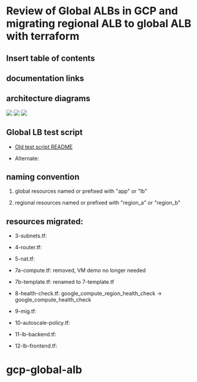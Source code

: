 # Review of Global ALBs in GCP and migrating regional ALB to global ALB with terraform 

## Insert table of contents

## documentation links

## architecture diagrams
![](./060325/assets/console-to-tf-map.PNG)
![](./060325/assets/GCP+Global+LB+components.png)
![](./060325/assets/global-lb-v2.svg)

## Global LB test script
- [Old test script README](../041925/README.md)

- Alternate: 



## naming convention

1) global resources named or prefixed with "app" or "lb"

2) regional resources named or prefixed with "region_a" or "region_b"

## resources migrated:

- 3-subnets.tf:

- 4-router.tf:

- 5-nat.tf:

- 7a-compute.tf: removed, VM demo no longer needed

- 7b-template.tf: renamed to 7-template.tf

- 8-health-check.tf: google_compute_region_health_check -> google_compute_health_check

- 9-mig.tf:

- 10-autoscale-policy.tf:

- 11-lb-backend.tf:

- 12-lb-frontend.tf:
# gcp-global-alb
